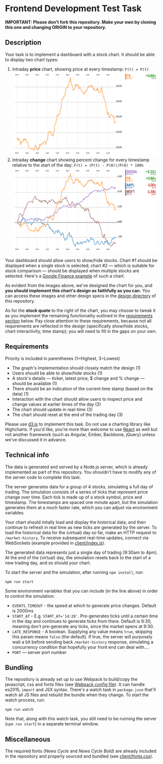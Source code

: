 # Frontend Development Test Task

**IMPORTANT: Please don't fork this repository. Make your own by cloning this one and changing ORIGIN to your repository.**


## Description

Your task is to implement a dashboard with a stock chart. It should be able to display two chart types:

1. Intraday **price** chart, showing price at every timestamp: `F(t) = P(t)` ![Price Chart](design/price-chart.png)
2. Intraday **change** chart showing percent change for every timestamp relative to the start of the day: `F(t) = (P(t) - P(0))/P(0) * 100%` ![Percent Chart](design/pct-chg-chart.png)

Your dashboard should allow users to show/hide stocks. Chart #1 should be displayed when a single stock is selected; chart #2 — which is suitable for stock comparison — should be displayed when multiple stocks are selected. Here's a [Google Finance example](https://www.google.com/finance?q=aapl%2C+msft%2C+goog%2C+fb&ei=k9StWJj0KsHSeOjOt9gF) of such a chart.

As evident from the images above, we've designed the chart for you, and **you should implement this chart's design as faithfully as you can.** You can access these images and other design specs in the [design directory](design) of this repository.

As for the **stock quote** to the right of the chart, you may choose to tweak it as you implement the remaining functionality outlined in the [requirements section](#requirements) below. Pay close attention to these requirements, because not all requirements are reflected in the design (specifically show/hide stocks, chart interactivity, time stamp); you will need to fill in the gaps on your own.


## Requirements

Priority is included in parentheses (1=Highest, 3=Lowest)

- The graph's implementation should closely match the design (1)
- Users should be able to show/hide stocks (1)
- A stock's details — ticker, latest price, $ change and % change — should be available (1)
- There should be an indication of the current time stamp (based on the data) (1)
- Interaction with the chart should allow users to inspect price and change values at earlier times of the day (2)
- The chart should update in real-time (3)
- The chart should reset at the end of the trading day (3)

Please use [d3.js](https://d3js.org) to implement this task. Do not use a charting library like Highcharts. If you'd like, you're more than welcome to use [React](https://facebook.github.io/react/) as well but not another framework (such as Angular, Ember, Backbone, jQuery) unless we've discussed it in advance.

## Technical info

The data is generated and served by a Node.js server, which is already implemented as part of this repository. You shouldn't have to modify any of the server code to complete this task.

The server generates data for a group of 4 stocks, simulating a full day of trading. The simulation consists of a series of ticks that represent price change over time. Each tick is made up of a stock symbol, price and timestamp. The timestamps are spaced one minute apart, but the simulation generates them at a much faster rate, which you can adjust via environment variables. 

Your chart should initally load and display the historical data, and then continue to refresh in real time as new ticks are generated by the server. To load the historical data for the (virtual) day so far, make an HTTP request to `/market-history`. To receive subsequent real-time updates, connect via WebSockets (example provided in [client/index.js](client/index.js)).

The generated data represents just a single day of trading (9:30am to 4pm). At the end of the (virtual) day, the simulation resets back to the start of a new trading day, and so should your chart.

To start the server and the simulation, after running `npm install`, run:

```
npm run start
```

Some environment variables that you can include (in the line above) in order to control the simulation:

- `EVENTS_TIMEOUT` - the speed at which to generate price changes. Default is 2000ms
- `START_AT` - E.g. `START_AT='14:20'`. Pre-generates ticks until a certain time in the day and continues to generate ticks from there. Default is 9:30, meaning don't pre-generate any ticks, since the market opens at 9:30.
- `LATE_RESPONSE` - A boolean. Supplying any value means `true`, skipping this param means `false` (the default). If true, the server will purposely wait a bit before sending back `/market-history` response, simulating a concurrency condition that hopefully your front end can deal with....
- `PORT` — server port number

## Bundling

The repository is already set up to use Webpack to build/copy the javascript, css and fonts files (see [Webpack config file](webpack.config.js)). It can handle es2015, `import` and JSX syntax. There's a watch task in `package.json` that'll watch all JS files and rebuild the bundle when they change. To start the watch process, run:

```
npm run watch
```

Note that, along with this watch task, you still need to be running the server (`npm run start`) in a separate terminal window.

## Miscellaneous

The required fonts (*News Cycle* and *News Cycle Bold*) are already included in the repository and properly sourced and bundled (see [client/fonts.css](client/fonts.css)).
